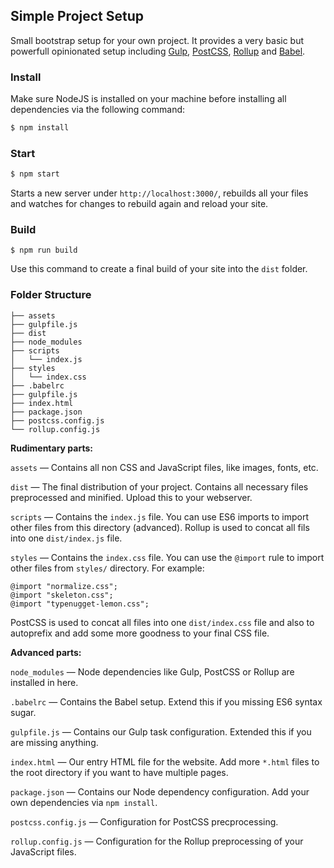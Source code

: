 ## Simple Project Setup

Small bootstrap setup for your own project. It provides a very basic but powerfull opinionated setup including [Gulp](https://gulpjs.com/), [PostCSS](http://postcss.org/), [Rollup](http://postcss.org/) and [Babel](http://babeljs.io/).

### Install

Make sure NodeJS is installed on your machine before installing all dependencies via the following command:

``` bash
$ npm install
```

### Start

``` bash
$ npm start
```

Starts a new server under `http://localhost:3000/`, rebuilds all your files and watches for changes to rebuild again and reload your site.

### Build

``` build
$ npm run build
```

Use this command to create a final build of your site into the `dist` folder.

### Folder Structure

```
├── assets
├── gulpfile.js
├── dist
├── node_modules
├── scripts
│   └── index.js
├── styles
│   └── index.css
├── .babelrc
├── gulpfile.js
├── index.html
├── package.json
├── postcss.config.js
└── rollup.config.js
```

**Rudimentary parts:**

`assets` — Contains all non CSS and JavaScript files, like images, fonts, etc.

`dist` — The final distribution of your project. Contains all necessary files preprocessed and minified. Upload this to your webserver.

`scripts` — Contains the `index.js` file. You can use ES6 imports to import other files from this directory (advanced). Rollup is used to concat all fils into one `dist/index.js` file.

`styles` — Contains the `index.css` file. You can use the `@import` rule to import other files from `styles/` directory. 
For example:
```
@import "normalize.css";
@import "skeleton.css";
@import "typenugget-lemon.css";
```
PostCSS is used to concat all files into one `dist/index.css` file and also to autoprefix and add some more goodness to your final CSS file.

**Advanced parts:**

`node_modules` — Node dependencies like Gulp, PostCSS or Rollup are installed in here.

`.babelrc` — Contains the Babel setup. Extend this if you missing ES6 syntax sugar.

`gulpfile.js` — Contains our Gulp task configuration. Extended this if you are missing anything.

`index.html` — Our entry HTML file for the website. Add more `*.html` files to the root directory if you want to have multiple pages.

`package.json` — Contains our Node dependency configuration. Add  your own dependencies via `npm install`.

`postcss.config.js` — Configuration for PostCSS precprocessing.

`rollup.config.js` — Configuration for the Rollup preprocessing of your JavaScript files.
